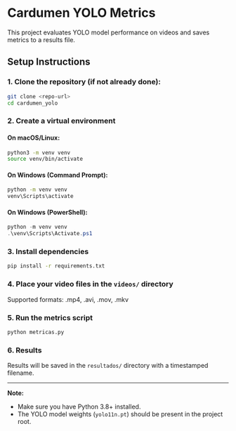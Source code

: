 # Cardumen YOLO Metrics

This project evaluates YOLO model performance on videos and saves metrics to a results file.

## Setup Instructions

### 1. Clone the repository (if not already done):
```bash
git clone <repo-url>
cd cardumen_yolo
```

### 2. Create a virtual environment

#### On **macOS/Linux**:
```bash
python3 -m venv venv
source venv/bin/activate
```

#### On **Windows** (Command Prompt):
```bat
python -m venv venv
venv\Scripts\activate
```

#### On **Windows** (PowerShell):
```powershell
python -m venv venv
.\venv\Scripts\Activate.ps1
```

### 3. Install dependencies
```bash
pip install -r requirements.txt
```

### 4. Place your video files in the `videos/` directory
Supported formats: .mp4, .avi, .mov, .mkv

### 5. Run the metrics script
```bash
python metricas.py
```

### 6. Results
Results will be saved in the `resultados/` directory with a timestamped filename.

---

**Note:**
- Make sure you have Python 3.8+ installed.
- The YOLO model weights (`yolo11n.pt`) should be present in the project root.
